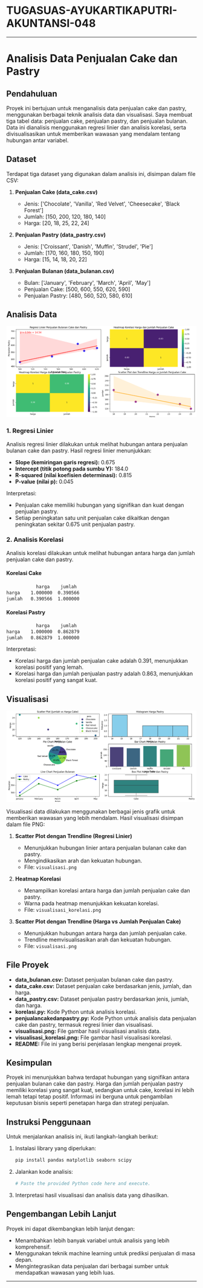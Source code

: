 # TUGASUAS-AYUKARTIKAPUTRI-AKUNTANSI-048

---

# Analisis Data Penjualan Cake dan Pastry

## Pendahuluan

Proyek ini bertujuan untuk menganalisis data penjualan cake dan pastry, menggunakan berbagai teknik analisis data dan visualisasi. Saya membuat tiga tabel data: penjualan cake, penjualan pastry, dan penjualan bulanan. Data ini dianalisis menggunakan regresi linier dan analisis korelasi, serta divisualisasikan untuk memberikan wawasan yang mendalam tentang hubungan antar variabel.

## Dataset

Terdapat tiga dataset yang digunakan dalam analisis ini, disimpan dalam file CSV:

1. **Penjualan Cake (data_cake.csv)**
    - Jenis: ['Chocolate', 'Vanilla', 'Red Velvet', 'Cheesecake', 'Black Forest']
    - Jumlah: [150, 200, 120, 180, 140]
    - Harga: [20, 18, 25, 22, 24]

2. **Penjualan Pastry (data_pastry.csv)**
    - Jenis: ['Croissant', 'Danish', 'Muffin', 'Strudel', 'Pie']
    - Jumlah: [170, 160, 180, 150, 190]
    - Harga: [15, 14, 18, 20, 22]

3. **Penjualan Bulanan (data_bulanan.csv)**
    - Bulan: ['January', 'February', 'March', 'April', 'May']
    - Penjualan Cake: [500, 600, 550, 620, 590]
    - Penjualan Pastry: [480, 560, 520, 580, 610]

## Analisis Data

![alt text](https://github.com/AyuKartikaaPutri/TUGASUAS-AYUKARTIKAPUTRI-AKUNTANSI-048/blob/main/visualisasi_korelasi.png?raw=true)

### 1. Regresi Linier

Analisis regresi linier dilakukan untuk melihat hubungan antara penjualan bulanan cake dan pastry. Hasil regresi linier menunjukkan:

- **Slope (kemiringan garis regresi):** 0.675
- **Intercept (titik potong pada sumbu Y):** 184.0
- **R-squared (nilai koefisien determinasi):** 0.815
- **P-value (nilai p):** 0.045

Interpretasi:
- Penjualan cake memiliki hubungan yang signifikan dan kuat dengan penjualan pastry.
- Setiap peningkatan satu unit penjualan cake dikaitkan dengan peningkatan sekitar 0.675 unit penjualan pastry.

### 2. Analisis Korelasi

Analisis korelasi dilakukan untuk melihat hubungan antara harga dan jumlah penjualan cake dan pastry.

#### Korelasi Cake
```
           harga    jumlah
harga    1.000000  0.390566
jumlah   0.390566  1.000000
```

#### Korelasi Pastry
```
           harga    jumlah
harga    1.000000  0.862879
jumlah   0.862879  1.000000
```

Interpretasi:
- Korelasi harga dan jumlah penjualan cake adalah 0.391, menunjukkan korelasi positif yang lemah.
- Korelasi harga dan jumlah penjualan pastry adalah 0.863, menunjukkan korelasi positif yang sangat kuat.

## Visualisasi

![alt text](https://github.com/AyuKartikaaPutri/TUGASUAS-AYUKARTIKAPUTRI-AKUNTANSI-048/blob/main/visualisasi.png?raw=true)

Visualisasi data dilakukan menggunakan berbagai jenis grafik untuk memberikan wawasan yang lebih mendalam. Hasil visualisasi disimpan dalam file PNG:

1. **Scatter Plot dengan Trendline (Regresi Linier)**
    - Menunjukkan hubungan linier antara penjualan bulanan cake dan pastry.
    - Mengindikasikan arah dan kekuatan hubungan.
    - File: `visualisasi.png`

2. **Heatmap Korelasi**
    - Menampilkan korelasi antara harga dan jumlah penjualan cake dan pastry.
    - Warna pada heatmap menunjukkan kekuatan korelasi.
    - File: `visualisasi_korelasi.png`

3. **Scatter Plot dengan Trendline (Harga vs Jumlah Penjualan Cake)**
    - Menunjukkan hubungan antara harga dan jumlah penjualan cake.
    - Trendline memvisualisasikan arah dan kekuatan hubungan.
    - File: `visualisasi.png`

## File Proyek

- **data_bulanan.csv:** Dataset penjualan bulanan cake dan pastry.
- **data_cake.csv:** Dataset penjualan cake berdasarkan jenis, jumlah, dan harga.
- **data_pastry.csv:** Dataset penjualan pastry berdasarkan jenis, jumlah, dan harga.
- **korelasi.py:** Kode Python untuk analisis korelasi.
- **penjualancakedanpastry.py:** Kode Python untuk analisis data penjualan cake dan pastry, termasuk regresi linier dan visualisasi.
- **visualisasi.png:** File gambar hasil visualisasi analisis data.
- **visualisasi_korelasi.png:** File gambar hasil visualisasi korelasi.
- **README:** File ini yang berisi penjelasan lengkap mengenai proyek.

## Kesimpulan

Proyek ini menunjukkan bahwa terdapat hubungan yang signifikan antara penjualan bulanan cake dan pastry. Harga dan jumlah penjualan pastry memiliki korelasi yang sangat kuat, sedangkan untuk cake, korelasi ini lebih lemah tetapi tetap positif. Informasi ini berguna untuk pengambilan keputusan bisnis seperti penetapan harga dan strategi penjualan.

## Instruksi Penggunaan

Untuk menjalankan analisis ini, ikuti langkah-langkah berikut:

1. Instalasi library yang diperlukan:
    ```bash
    pip install pandas matplotlib seaborn scipy
    ```

2. Jalankan kode analisis:
    ```python
    # Paste the provided Python code here and execute.
    ```

3. Interpretasi hasil visualisasi dan analisis data yang dihasilkan.

## Pengembangan Lebih Lanjut

Proyek ini dapat dikembangkan lebih lanjut dengan:
- Menambahkan lebih banyak variabel untuk analisis yang lebih komprehensif.
- Menggunakan teknik machine learning untuk prediksi penjualan di masa depan.
- Mengintegrasikan data penjualan dari berbagai sumber untuk mendapatkan wawasan yang lebih luas.

---
